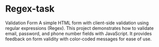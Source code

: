# Regex-task
Validation Form A simple HTML form with client-side validation using regular expressions (Regex). This project demonstrates how to validate email, password, and phone number fields with JavaScript. It provides feedback on form validity with color-coded messages for ease of use.
